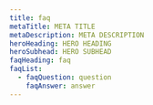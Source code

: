 ```yaml
---
title: faq
metaTitle: META TITLE
metaDescription: META DESCRIPTION
heroHeading: HERO HEADING
heroSubhead: HERO SUBHEAD
faqHeading: faq
faqList:
  - faqQuestion: question
    faqAnswer: answer
---
```

